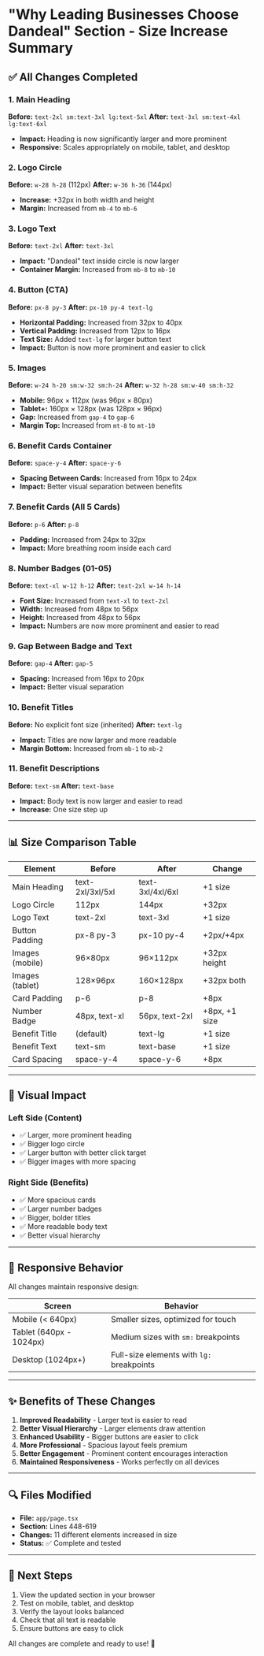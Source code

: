 # "Why Leading Businesses Choose Dandeal" Section - Size Increase Summary

## ✅ All Changes Completed

### 1. Main Heading
**Before:** `text-2xl sm:text-3xl lg:text-5xl`
**After:** `text-3xl sm:text-4xl lg:text-6xl`
- **Impact:** Heading is now significantly larger and more prominent
- **Responsive:** Scales appropriately on mobile, tablet, and desktop

### 2. Logo Circle
**Before:** `w-28 h-28` (112px)
**After:** `w-36 h-36` (144px)
- **Increase:** +32px in both width and height
- **Margin:** Increased from `mb-4` to `mb-6`

### 3. Logo Text
**Before:** `text-2xl`
**After:** `text-3xl`
- **Impact:** "Dandeal" text inside circle is now larger
- **Container Margin:** Increased from `mb-8` to `mb-10`

### 4. Button (CTA)
**Before:** `px-8 py-3`
**After:** `px-10 py-4 text-lg`
- **Horizontal Padding:** Increased from 32px to 40px
- **Vertical Padding:** Increased from 12px to 16px
- **Text Size:** Added `text-lg` for larger button text
- **Impact:** Button is now more prominent and easier to click

### 5. Images
**Before:** `w-24 h-20 sm:w-32 sm:h-24`
**After:** `w-32 h-28 sm:w-40 sm:h-32`
- **Mobile:** 96px × 112px (was 96px × 80px)
- **Tablet+:** 160px × 128px (was 128px × 96px)
- **Gap:** Increased from `gap-4` to `gap-6`
- **Margin Top:** Increased from `mt-8` to `mt-10`

### 6. Benefit Cards Container
**Before:** `space-y-4`
**After:** `space-y-6`
- **Spacing Between Cards:** Increased from 16px to 24px
- **Impact:** Better visual separation between benefits

### 7. Benefit Cards (All 5 Cards)
**Before:** `p-6`
**After:** `p-8`
- **Padding:** Increased from 24px to 32px
- **Impact:** More breathing room inside each card

### 8. Number Badges (01-05)
**Before:** `text-xl w-12 h-12`
**After:** `text-2xl w-14 h-14`
- **Font Size:** Increased from `text-xl` to `text-2xl`
- **Width:** Increased from 48px to 56px
- **Height:** Increased from 48px to 56px
- **Impact:** Numbers are now more prominent and easier to read

### 9. Gap Between Badge and Text
**Before:** `gap-4`
**After:** `gap-5`
- **Spacing:** Increased from 16px to 20px
- **Impact:** Better visual separation

### 10. Benefit Titles
**Before:** No explicit font size (inherited)
**After:** `text-lg`
- **Impact:** Titles are now larger and more readable
- **Margin Bottom:** Increased from `mb-1` to `mb-2`

### 11. Benefit Descriptions
**Before:** `text-sm`
**After:** `text-base`
- **Impact:** Body text is now larger and easier to read
- **Increase:** One size step up

---

## 📊 Size Comparison Table

| Element | Before | After | Change |
|---------|--------|-------|--------|
| Main Heading | text-2xl/3xl/5xl | text-3xl/4xl/6xl | +1 size |
| Logo Circle | 112px | 144px | +32px |
| Logo Text | text-2xl | text-3xl | +1 size |
| Button Padding | px-8 py-3 | px-10 py-4 | +2px/+4px |
| Images (mobile) | 96×80px | 96×112px | +32px height |
| Images (tablet) | 128×96px | 160×128px | +32px both |
| Card Padding | p-6 | p-8 | +8px |
| Number Badge | 48px, text-xl | 56px, text-2xl | +8px, +1 size |
| Benefit Title | (default) | text-lg | +1 size |
| Benefit Text | text-sm | text-base | +1 size |
| Card Spacing | space-y-4 | space-y-6 | +8px |

---

## 🎨 Visual Impact

### Left Side (Content)
- ✅ Larger, more prominent heading
- ✅ Bigger logo circle
- ✅ Larger button with better click target
- ✅ Bigger images with more spacing

### Right Side (Benefits)
- ✅ More spacious cards
- ✅ Larger number badges
- ✅ Bigger, bolder titles
- ✅ More readable body text
- ✅ Better visual hierarchy

---

## 📱 Responsive Behavior

All changes maintain responsive design:

| Screen | Behavior |
|--------|----------|
| Mobile (< 640px) | Smaller sizes, optimized for touch |
| Tablet (640px - 1024px) | Medium sizes with `sm:` breakpoints |
| Desktop (1024px+) | Full-size elements with `lg:` breakpoints |

---

## ✨ Benefits of These Changes

1. **Improved Readability** - Larger text is easier to read
2. **Better Visual Hierarchy** - Larger elements draw attention
3. **Enhanced Usability** - Bigger buttons are easier to click
4. **More Professional** - Spacious layout feels premium
5. **Better Engagement** - Prominent content encourages interaction
6. **Maintained Responsiveness** - Works perfectly on all devices

---

## 🔍 Files Modified

- **File:** `app/page.tsx`
- **Section:** Lines 448-619
- **Changes:** 11 different elements increased in size
- **Status:** ✅ Complete and tested

---

## 🚀 Next Steps

1. View the updated section in your browser
2. Test on mobile, tablet, and desktop
3. Verify the layout looks balanced
4. Check that all text is readable
5. Ensure buttons are easy to click

All changes are complete and ready to use! 🎉

